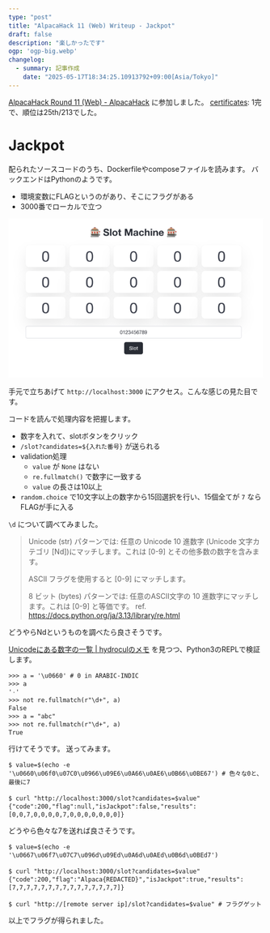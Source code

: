 ```yaml
---
type: "post"
title: "AlpacaHack 11 (Web) Writeup - Jackpot"
draft: false
description: "楽しかったです"
ogp: 'ogp-big.webp'
changelog:
  - summary: 記事作成
    date: "2025-05-17T18:34:25.10913792+09:00[Asia/Tokyo]"
---
```


<!-- titleは自動で入る -->

[AlpacaHack Round 11 (Web) - AlpacaHack](https://alpacahack.com/ctfs/round-11) に参加しました。
[certificates](https://alpacahack.com/ctfs/round-11/certificates/metro): 1完で、順位は25th/213でした。

# Jackpot

配られたソースコードのうち、Dockerfileやcomposeファイルを読みます。
バックエンドはPythonのようです。

- 環境変数にFLAGというのがあり、そこにフラグがある
- 3000番でローカルで立つ

![Slot Machine](./1.png)

手元で立ちあげて `http://localhost:3000` にアクセス。こんな感じの見た目です。

コードを読んで処理内容を把握します。

- 数字を入れて、slotボタンをクリック
- `/slot?candidates=${入れた番号}` が送られる
- validation処理
  - `value` が `None` はない
  - `re.fullmatch()` で数字に一致する
  - `value` の長さは10以上
- `random.choice` で10文字以上の数字から15回選択を行い、15個全てが `7` ならFLAGが手に入る

`\d` について調べてみました。

> Unicode (str) パターンでは:
> 任意の Unicode 10 進数字 (Unicode 文字カテゴリ [Nd])にマッチします。これは [0-9] とその他多数の数字を含みます。
> 
> ASCII フラグを使用すると [0-9] にマッチします。
> 
> 8 ビット (bytes) パターンでは:
> 任意のASCII文字の 10 進数字にマッチします。これは [0-9] と等価です。
> ref. https://docs.python.org/ja/3.13/library/re.html

どうやらNdというものを調べたら良さそうです。

[Unicodeにある数字の一覧 \| hydroculのメモ](https://hydrocul.github.io/wiki/blog/2015/1129-unicode-general-category-number.html) を見つつ、Python3のREPLで検証します。

```console
>>> a = '\u0660' # 0 in ARABIC-INDIC
>>> a
'٠'
>>> not re.fullmatch(r"\d+", a)
False
>>> a = "abc"
>>> not re.fullmatch(r"\d+", a)
True
```

行けてそうです。
送ってみます。

```console
$ value=$(echo -e '\u0660\u06f0\u07C0\u0966\u09E6\u0A66\u0AE6\u0B66\u0BE67') # 色々な0と、最後に7

$ curl "http://localhost:3000/slot?candidates=$value"                       
{"code":200,"flag":null,"isJackpot":false,"results":[0,0,7,0,0,0,0,7,0,0,0,0,0,0,0]}
```

どうやら色々な7を送れば良さそうです。

```console
$ value=$(echo -e '\u0667\u06f7\u07C7\u096d\u09Ed\u0A6d\u0AEd\u0B6d\u0BEd7')

$ curl "http://localhost:3000/slot?candidates=$value"                       
{"code":200,"flag":"Alpaca{REDACTED}","isJackpot":true,"results":[7,7,7,7,7,7,7,7,7,7,7,7,7,7,7]}

$ curl "http://[remote server ip]/slot?candidates=$value" # フラグゲット
```

以上でフラグが得られました。
